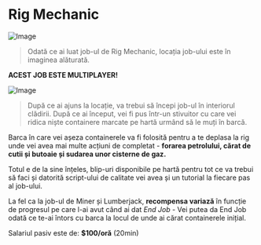 # Rig Mechanic

![Image](https://kappa.lol/tk2kbi) 
> Odată ce ai luat job-ul de Rig Mechanic, locația job-ului este în imaginea alăturată. 

**ACEST JOB ESTE MULTIPLAYER!**

![Image](https://kappa.lol/_yxc-R)
> După ce ai ajuns la locație, va trebui să începi job-ul în interiorul clădirii. După ce ai început, vei fi pus într-un stivuitor cu care vei ridica niște containere marcate pe hartă urmând să le muți în barcă. 

Barca în care vei așeza containerele va fi folosită pentru a te deplasa la rig unde vei avea mai multe acțiuni de completat - **forarea petrolului, cărat de cutii și butoaie și sudarea unor cisterne de gaz.** 

Totul e de la sine înțeles, blip-uri disponibile pe hartă pentru tot ce va trebui să faci și datorită script-ului de calitate vei avea și un tutorial la fiecare pas al job-ului. 

La fel ca la job-ul de Miner și Lumberjack, **recompensa variază** în funcție de progresul pe care l-ai avut când ai dat *End Job* - Vei putea da End Job odată ce te-ai întors cu barca la locul de unde ai cărat containerele inițial.

Salariul pasiv este de: **$100/oră** (20min)
